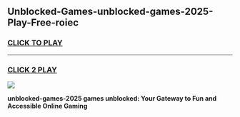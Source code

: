 
## Unblocked-Games-unblocked-games-2025-Play-Free-roiec
<h3>
<a href="https://premium76.site?title=unblocked-games-2025&ref=12A">CLICK TO PLAY</a></h3>
<hr>

<h3>
<a href="https://premium76.site?title=unblocked-games-2025&ref=12A">CLICK 2 PLAY</a>
  
</h3>

<a href="https://premium76.site?title=unblocked-games-2025&ref=12A"><img src="https://clearcache.store/games.png"></a>


**unblocked-games-2025 games unblocked: Your Gateway to Fun and Accessible Online Gaming**
